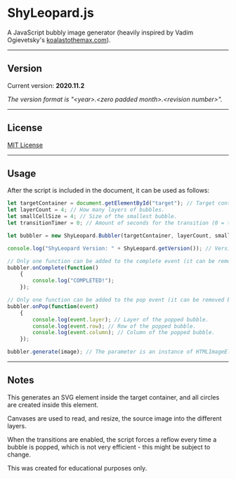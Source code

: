 # ShyLeopard.js
A JavaScript bubbly image generator (heavily inspired by Vadim Ogievetsky's [koalastothemax.com](https://koalastothemax.com/)).

---

## Version
Current version: **2020.11.2**

*The version format is &quot;&lt;year&gt;.&lt;zero padded month&gt;.&lt;revision number&gt;&quot;.*

---

## License
[MIT License](LICENSE.md)

---

## Usage
After the script is included in the document, it can be used as follows:
```JavaScript
let targetContainer = document.getElementById("target"); // Target container for the SVG element.
let layerCount = 4; // How many layers of bubbles.
let smallCellSize = 4; // Size of the smallest bubble.
let transitionTimer = 0; // Amount of seconds for the transition (0 = transitions disabled).

let bubbler = new ShyLeopard.Bubbler(targetContainer, layerCount, smallCellSize, transitionTimer);

console.log("ShyLeopard Version: " + ShyLeopard.getVersion()); // Version string (for example: "2020.11.1").

// Only one function can be added to the complete event (it can be removed by passing null to the function).
bubbler.onComplete(function()
	{
		console.log("COMPLETED!");
	});

// Only one function can be added to the pop event (it can be removed by passing null to the function).
bubbler.onPop(function(event)
	{
		console.log(event.layer); // Layer of the popped bubble.
		console.log(event.row); // Row of the popped bubble.
		console.log(event.column); // Column of the popped bubble.
	});

bubbler.generate(image); // The parameter is an instance of HTMLImageElement (and must be created before this call).
```

---

## Notes
This generates an SVG element inside the target container, and all circles are created inside this element.

Canvases are used to read, and resize, the source image into the different layers.

When the transitions are enabled, the script forces a reflow every time a bubble is popped, which is not very efficient - this might be subject to change.

This was created for educational purposes only.